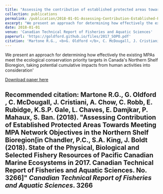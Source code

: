 ```yaml
---
title: "Assessing the contribution of established protected areas towards meeting MPA network objectives in the Northern Shelf Bioregion"
collection: publications
permalink: /publication/2018-01-01-Assessing-Contribution-Established-Protected-Areas-SOPO
excerpt: "We present an approach for determining how effectively the existing MPAs meet the ecological conservation priority targets in Canada's Northern Shelf Bioregion, taking potential cumulative impacts from human activities into consideration"
date: 2018-01-01
venue: 'Canadian Technical Report of Fisheries and Aquatic Sciences'
paperurl: 'https://goldford.github.io/files/2017_SOPO.pdf'
citation: 'Martone R.G., <b>G. Oldford </b>, C. McDougall, J. Cristiani, A. Chow, C. Robb, E. Rubidge, K.S.P. Gale, L. Chaves, E. Damjkar, P. Mahaux, S. Ban. (2018). &quot;Assessing Contribution of Established Protected Areas Towards Meeting MPA Network Objectives in the Northern Shelf Bioregion[in Chandler, P.C., S.A. King, J. Boldt (2018). State of the Physical, Biological and Selected Fishery Resources of Pacific Canadian Marine Ecosystems in 2017. Canadian Technical Report of Fisheries and Aquatic Sciences. No. 3266]&quot; <i>Canadian Technical Report of Fisheries and Aquatic Sciences</i>. 3266'
---
```

We present an approach for determining how effectively the existing MPAs meet the ecological conservation priority targets in Canada's Northern Shelf Bioregion, taking potential cumulative impacts from human activities into consideration'

[Download paper here](/files/2017_SOPO.pdf)

Recommended citation: Martone R.G., <b>G. Oldford </b>, C. McDougall, J. Cristiani, A. Chow, C. Robb, E. Rubidge, K.S.P. Gale, L. Chaves, E. Damjkar, P. Mahaux, S. Ban. (2018). &quot;Assessing Contribution of Established Protected Areas Towards Meeting MPA Network Objectives in the Northern Shelf Bioregion[in Chandler, P.C., S.A. King, J. Boldt (2018). State of the Physical, Biological and Selected Fishery Resources of Pacific Canadian Marine Ecosystems in 2017. Canadian Technical Report of Fisheries and Aquatic Sciences. No. 3266]&quot; <i>Canadian Technical Report of Fisheries and Aquatic Sciences</i>. 3266
---
